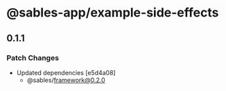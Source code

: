 # @sables-app/example-side-effects

## 0.1.1

### Patch Changes

- Updated dependencies [e5d4a08]
  - @sables/framework@0.2.0
